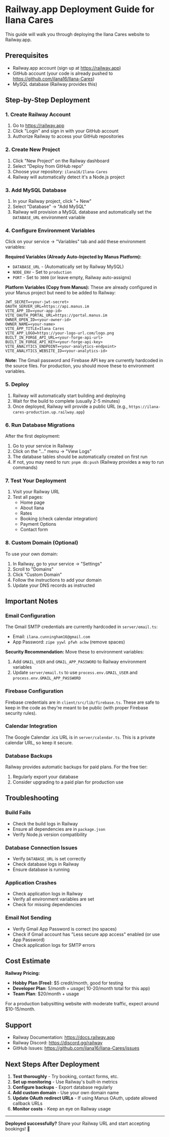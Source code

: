 # Railway.app Deployment Guide for Ilana Cares

This guide will walk you through deploying the Ilana Cares website to Railway.app.

## Prerequisites

- Railway.app account (sign up at https://railway.app)
- GitHub account (your code is already pushed to https://github.com/ilana16/Ilana-Cares)
- MySQL database (Railway provides this)

## Step-by-Step Deployment

### 1. Create Railway Account

1. Go to https://railway.app
2. Click "Login" and sign in with your GitHub account
3. Authorize Railway to access your GitHub repositories

### 2. Create New Project

1. Click "New Project" on the Railway dashboard
2. Select "Deploy from GitHub repo"
3. Choose your repository: `ilana16/Ilana-Cares`
4. Railway will automatically detect it's a Node.js project

### 3. Add MySQL Database

1. In your Railway project, click "+ New"
2. Select "Database" → "Add MySQL"
3. Railway will provision a MySQL database and automatically set the `DATABASE_URL` environment variable

### 4. Configure Environment Variables

Click on your service → "Variables" tab and add these environment variables:

**Required Variables (Already Auto-Injected by Manus Platform):**
- `DATABASE_URL` - (Automatically set by Railway MySQL)
- `NODE_ENV` - Set to `production`
- `PORT` - Set to `3000` (or leave empty, Railway auto-assigns)

**Platform Variables (Copy from Manus):**
These are already configured in your Manus project but need to be added to Railway:

```
JWT_SECRET=<your-jwt-secret>
OAUTH_SERVER_URL=https://api.manus.im
VITE_APP_ID=<your-app-id>
VITE_OAUTH_PORTAL_URL=https://portal.manus.im
OWNER_OPEN_ID=<your-owner-id>
OWNER_NAME=<your-name>
VITE_APP_TITLE=Ilana Cares
VITE_APP_LOGO=https://your-logo-url.com/logo.png
BUILT_IN_FORGE_API_URL=<your-forge-api-url>
BUILT_IN_FORGE_API_KEY=<your-forge-api-key>
VITE_ANALYTICS_ENDPOINT=<your-analytics-endpoint>
VITE_ANALYTICS_WEBSITE_ID=<your-analytics-id>
```

**Note:** The Gmail password and Firebase API key are currently hardcoded in the source files. For production, you should move these to environment variables.

### 5. Deploy

1. Railway will automatically start building and deploying
2. Wait for the build to complete (usually 2-5 minutes)
3. Once deployed, Railway will provide a public URL (e.g., `https://ilana-cares-production.up.railway.app`)

### 6. Run Database Migrations

After the first deployment:

1. Go to your service in Railway
2. Click on the "..." menu → "View Logs"
3. The database tables should be automatically created on first run
4. If not, you may need to run: `pnpm db:push` (Railway provides a way to run commands)

### 7. Test Your Deployment

1. Visit your Railway URL
2. Test all pages:
   - Home page
   - About Ilana
   - Rates
   - Booking (check calendar integration)
   - Payment Options
   - Contact form

### 8. Custom Domain (Optional)

To use your own domain:

1. In Railway, go to your service → "Settings"
2. Scroll to "Domains"
3. Click "Custom Domain"
4. Follow the instructions to add your domain
5. Update your DNS records as instructed

## Important Notes

### Email Configuration

The Gmail SMTP credentials are currently hardcoded in `server/email.ts`:
- Email: `ilana.cunningham16@gmail.com`
- App Password: `zipe yywl pfwh acbw` (remove spaces)

**Security Recommendation:** Move these to environment variables:
1. Add `GMAIL_USER` and `GMAIL_APP_PASSWORD` to Railway environment variables
2. Update `server/email.ts` to use `process.env.GMAIL_USER` and `process.env.GMAIL_APP_PASSWORD`

### Firebase Configuration

Firebase credentials are in `client/src/lib/firebase.ts`. These are safe to keep in the code as they're meant to be public (with proper Firebase security rules).

### Calendar Integration

The Google Calendar .ics URL is in `server/calendar.ts`. This is a private calendar URL, so keep it secure.

### Database Backups

Railway provides automatic backups for paid plans. For the free tier:
1. Regularly export your database
2. Consider upgrading to a paid plan for production use

## Troubleshooting

### Build Fails

- Check the build logs in Railway
- Ensure all dependencies are in `package.json`
- Verify Node.js version compatibility

### Database Connection Issues

- Verify `DATABASE_URL` is set correctly
- Check database logs in Railway
- Ensure database is running

### Application Crashes

- Check application logs in Railway
- Verify all environment variables are set
- Check for missing dependencies

### Email Not Sending

- Verify Gmail App Password is correct (no spaces)
- Check if Gmail account has "Less secure app access" enabled (or use App Password)
- Check application logs for SMTP errors

## Cost Estimate

**Railway Pricing:**
- **Hobby Plan (Free)**: $5 credit/month, good for testing
- **Developer Plan**: $5/month + usage (~$10-20/month total for this app)
- **Team Plan**: $20/month + usage

For a production babysitting website with moderate traffic, expect around $10-15/month.

## Support

- Railway Documentation: https://docs.railway.app
- Railway Discord: https://discord.gg/railway
- GitHub Issues: https://github.com/ilana16/Ilana-Cares/issues

## Next Steps After Deployment

1. **Test thoroughly** - Try booking, contact forms, etc.
2. **Set up monitoring** - Use Railway's built-in metrics
3. **Configure backups** - Export database regularly
4. **Add custom domain** - Use your own domain name
5. **Update OAuth redirect URLs** - If using Manus OAuth, update allowed callback URLs
6. **Monitor costs** - Keep an eye on Railway usage

---

**Deployed successfully?** Share your Railway URL and start accepting bookings! 🎉

